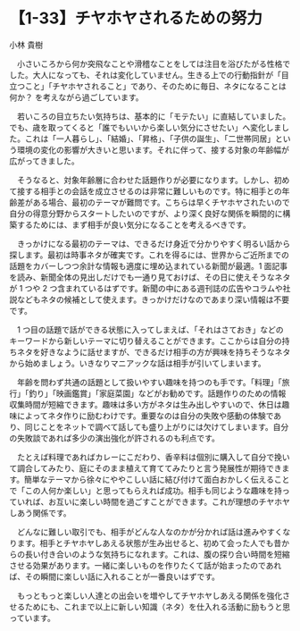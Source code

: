 # 【1-33】チヤホヤされるための努力

<div class="author">小林 貴樹</div>

　小さいころから何か突飛なことや滑稽なことをしては注目を浴びたがる性格でした。大人になっても、それは変化していません。生きる上での行動指針が「目立つこと」「チヤホヤされること」であり、そのために毎日、ネタになることは何か？ を考えながら過ごしています。

　若いころの目立ちたい気持ちは、基本的に「モテたい」に直結していました。でも、歳を取ってくると「誰でもいいから楽しい気分にさせたい」へ変化しました。これは「一人暮らし」、「結婚」、「昇格」、「子供の誕生」、「二世帯同居」という環境の変化の影響が大きいと思います。それに伴って、接する対象の年齢幅が広がってきました。

　そうなると、対象年齢層に合わせた話題作りが必要になります。しかし、初めて接する相手との会話を成立させるのは非常に難しいものです。特に相手との年齢差がある場合、最初のテーマが難問です。こちらは早くチヤホヤされたいので自分の得意分野からスタートしたいのですが、より深く良好な関係を瞬間的に構築するためには、まず相手が良い気分になることを考えるべきです。

　きっかけになる最初のテーマは、できるだけ身近で分かりやすく明るい話から探します。最初は時事ネタが確実です。これを得るには、世界からご近所までの話題をカバーしつつ余計な情報も適度に埋め込まれている新聞が最適。1 面記事を読み、新聞全体の見出しだけでも一通り見ておけば、その日に使えそうなネタが 1 つや 2 つ含まれているはずです。新聞の中にある週刊誌の広告やコラムや社説などもネタの候補として使えます。きっかけだけなのであまり深い情報は不要です。

　1 つ目の話題で話ができる状態に入ってしまえば、「それはさておき」などのキーワードから新しいテーマに切り替えることができます。ここからは自分の持ちネタを好きなように話せますが、できるだけ相手の方が興味を持ちそうなネタから始めましょう。いきなりマニアックな話は相手が引いてしまいます。

　年齢を問わず共通の話題として扱いやすい趣味を持つのも手です。「料理」「旅行」「釣り」「映画鑑賞」「家庭菜園」などがお勧めです。話題作りのための情報収集時間が短縮できます。趣味は多い方がネタは生み出しやすいので、休日は趣味によってネタ作りに励むわけです。重要なのは自分の失敗や感動の体験であり、同じことをネットで調べて話しても盛り上がりには欠けてしまいます。自分の失敗談であれば多少の演出強化が許されるのも利点です。

　たとえば料理であればカレーにこだわり、香辛料は個別に購入して自分で挽いて調合してみたり、庭にそのまま植えて育ててみたりと言う発展性が期待できます。簡単なテーマから徐々にややこしい話に結び付けて面白おかしく伝えることで「この人何か楽しい」と思ってもらえれば成功。相手も同じような趣味を持っていれば、お互いに楽しい時間を過ごすことができます。これが理想のチヤホヤしあう関係です。

　どんなに難しい取引でも、相手がどんな人なのかが分かれば話は進みやすくなります。相手とチヤホヤしあえる状態が生み出せると、初めて会った人でも昔からの長い付き合いのような気持ちになれます。これは、腹の探り合い時間を短縮させる効果があります。一緒に楽しいものを作りたくて話が始まったのであれば、その瞬間に楽しい話に入れることが一番良いはずです。

　もっともっと楽しい人達との出会いを増やしてチヤホヤしあえる関係を強化させるためにも、これまで以上に新しい知識（ネタ）を仕入れる活動に励もうと思っています。
